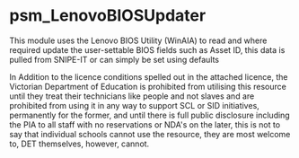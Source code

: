 # psm_LenovoBIOSUpdater
This module uses the Lenovo BIOS Utility (WinAIA) to read and where required update the user-settable BIOS fields such as Asset ID, this data is pulled from SNIPE-IT or can simply be set using defaults

In Addition to the licence conditions spelled out in the attached licence, the Victorian Department of Education is prohibited from utilising this resource until they treat their technicians like people and not slaves and are prohibited from using it in any way to support SCL or SID initiatives, permanently for the former, and until there is full public disclosure including the PIA to all staff with no reservations or NDA's on the later, this is not to say that individual schools cannot use the resource, they are most welcome to, DET themselves, however, cannot.